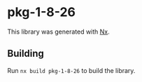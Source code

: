 # pkg-1-8-26

This library was generated with [Nx](https://nx.dev).

## Building

Run `nx build pkg-1-8-26` to build the library.
